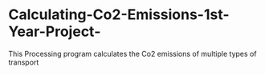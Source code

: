 # Calculating-Co2-Emissions-1st-Year-Project-
This Processing program calculates the Co2 emissions of multiple types of transport 
